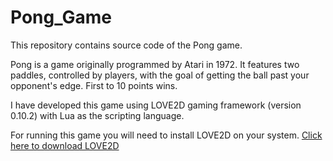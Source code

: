 # Pong_Game

This repository contains source code of the Pong game.

Pong is a game originally programmed by Atari in 1972. It features two paddles, controlled by players, with the goal of getting the ball past your opponent's edge. First to 10 points wins.

I have developed this game using LOVE2D gaming framework (version 0.10.2) with Lua as the scripting language.

For running this game you will need to install LOVE2D on your system. [Click here to download LOVE2D](https://bitbucket.org/rude/love/downloads/)